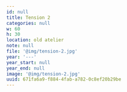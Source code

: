 ```yaml
---
id: null
title: Tension 2
categories: null
w: 60
h: 30
location: old atelier
note: null
file: '@img/tension-2.jpg'
year: '---'
year_start: null
year_end: null
image: '@img/tension-2.jpg'
uuid: 671fa6a9-f884-4fab-a782-0c8ef20b29be
---
```


